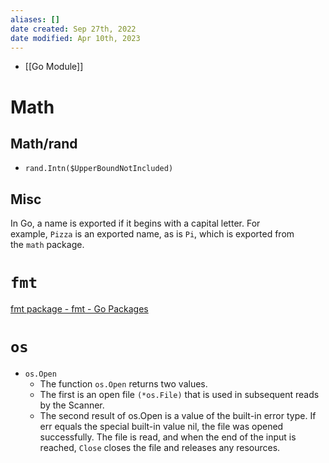 ```yaml
---
aliases: []
date created: Sep 27th, 2022
date modified: Apr 10th, 2023
---
```

- [[Go Module]]

# Math

## Math/rand
- `rand.Intn($UpperBoundNotIncluded)`

## Misc
In Go, a name is exported if it begins with a capital letter. For example, `Pizza` is an exported name, as is `Pi`, which is exported from the `math` package.

# `fmt`
[fmt package - fmt - Go Packages](https://pkg.go.dev/fmt)

# `os`
- `os.Open`
	- The function `os.Open` returns two values.
	- The first is an open file `(*os.File)` that is used in subsequent reads by the Scanner.
	- The second result of os.Open is a value of the built-in error type. If err equals the special built-in value nil, the file was opened successfully. The file is read, and when the end of the input is reached, `Close` closes the file and releases any resources.
